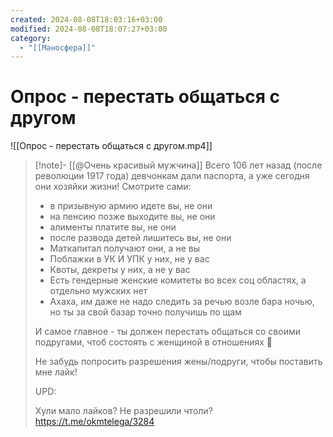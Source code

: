 ```yaml
---
created: 2024-08-08T18:03:16+03:00
modified: 2024-08-08T18:07:27+03:00
category:
  - "[[Маносфера]]"
---
```


# Опрос - перестать общаться с другом

![[Опрос - перестать общаться с другом.mp4]]

> [!note]- [[@Очень красивый мужчина]]
> Всего 106 лет назад (после революции 1917 года) девчонкам дали паспорта, а уже сегодня они хозяйки жизни! Смотрите сами:
> 
> - в призывную армию идете вы, не они
> - на пенсию позже выходите вы, не они
> - алименты платите вы, не они
> - после развода детей лишитесь вы, не они
> - Маткапитал получают они, а не вы
> - Поблажки в УК И УПК у них, не у вас
> - Квоты, декреты у них, а не у вас
> - Есть гендерные женские комитеты во всех соц областях, а отдельно мужских нет
> - Ахаха, им даже не надо следить за речью возле бара ночью, но ты за свой базар точно получишь по щам
> 
> И самое главное - ты должен перестать общаться со своими подругами, чтоб состоять с женщиной в отношениях 🤣
> 
> Не забудь попросить разрешения жены/подруги, чтобы поставить мне лайк!
> 
> UPD:
> 
> Хули мало лайков? Не разрешили чтоли?
> https://t.me/okmtelega/3284
